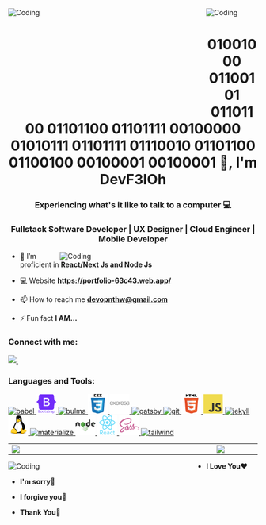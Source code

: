  <!-- [![MasterHead](https://miro.medium.com/max/720/1*L_QoAG863l8QvqxpNyBiqw.gif)] -->
<img align="top" alt="Coding" width="1000" height = "auto" src="https://github.com/DevOpF3loH/DevOpF3loH/assets/126726529/ed63e52f-7592-420a-a020-6bdaee4dd7a1">
<img align="left" alt="Coding" width="400" height = "200" src="https://github.com/DevOpF3loH/DevOpF3loH/assets/126726529/53bbb047-b4d6-47ef-b358-b713ad97a141">
<h1 align="center">01001000 01100101 01101100 01101100 01101111 00100000 01010111 01101111 01110010 01101100 01100100 00100001 00100001 👋, I'm DevF3lOh</h1>
<h3 align="center">Experiencing what's it like to talk to a computer 💻</h3>
<h3 align="center">Fullstack Software Developer | UX Designer | Cloud Engineer | Mobile Developer </h3>
<img align="right" alt="Coding" width="400" height = "auto" src="https://github.com/DevOpF3loH/DevOpF3loH/assets/126726529/6dd68151-3c5e-419c-8aaa-5a8956d336c6">

- 🌱 I’m proficient in **React/Next Js and Node Js**
  
- 💻 Website **https://portfolio-63c43.web.app/**

- 📫 How to reach me **devopnthw@gmail.com**

- ⚡ Fun fact **I AM...**

<h3 align="left">Connect with me:</h3>
<p align="left">
<a href="https://www.linkedin.com/in/nthiwa-felix-04bb5724b/" target="_blank">
    <img src="https://img.shields.io/badge/LinkedIn-0077B5?style=for-the-badge&logo=linkedin&logoColor=white" />    
</a>&nbsp;&nbsp;
</p>

<h3 align="left">Languages and Tools:</h3>
<p align="left"> <a href="https://babeljs.io/" target="_blank" rel="noreferrer"> <img src="https://www.vectorlogo.zone/logos/babeljs/babeljs-icon.svg" alt="babel" width="40" height="40"/> </a> <a href="https://getbootstrap.com" target="_blank" rel="noreferrer"> <img src="https://raw.githubusercontent.com/devicons/devicon/master/icons/bootstrap/bootstrap-plain-wordmark.svg" alt="bootstrap" width="40" height="40"/> </a> <a href="https://bulma.io/" target="_blank" rel="noreferrer"> <img src="https://raw.githubusercontent.com/gilbarbara/logos/804dc257b59e144eaca5bc6ffd16949752c6f789/logos/bulma.svg" alt="bulma" width="40" height="40"/> </a> <a href="https://www.w3schools.com/css/" target="_blank" rel="noreferrer"> <img src="https://raw.githubusercontent.com/devicons/devicon/master/icons/css3/css3-original-wordmark.svg" alt="css3" width="40" height="40"/> </a> <a href="https://expressjs.com" target="_blank" rel="noreferrer"> <img src="https://raw.githubusercontent.com/devicons/devicon/master/icons/express/express-original-wordmark.svg" alt="express" width="40" height="40"/> </a> <a href="https://www.gatsbyjs.com/" target="_blank" rel="noreferrer"> <img src="https://www.vectorlogo.zone/logos/gatsbyjs/gatsbyjs-icon.svg" alt="gatsby" width="40" height="40"/> </a> <a href="https://git-scm.com/" target="_blank" rel="noreferrer"> <img src="https://www.vectorlogo.zone/logos/git-scm/git-scm-icon.svg" alt="git" width="40" height="40"/> </a> <a href="https://www.w3.org/html/" target="_blank" rel="noreferrer"> <img src="https://raw.githubusercontent.com/devicons/devicon/master/icons/html5/html5-original-wordmark.svg" alt="html5" width="40" height="40"/> </a> <a href="https://developer.mozilla.org/en-US/docs/Web/JavaScript" target="_blank" rel="noreferrer"> <img src="https://raw.githubusercontent.com/devicons/devicon/master/icons/javascript/javascript-original.svg" alt="javascript" width="40" height="40"/> </a> <a href="https://jekyllrb.com/" target="_blank" rel="noreferrer"> <img src="https://www.vectorlogo.zone/logos/jekyllrb/jekyllrb-icon.svg" alt="jekyll" width="40" height="40"/> </a> <a href="https://www.linux.org/" target="_blank" rel="noreferrer"> <img src="https://raw.githubusercontent.com/devicons/devicon/master/icons/linux/linux-original.svg" alt="linux" width="40" height="40"/> </a> <a href="https://materializecss.com/" target="_blank" rel="noreferrer"> <img src="https://raw.githubusercontent.com/prplx/svg-logos/5585531d45d294869c4eaab4d7cf2e9c167710a9/svg/materialize.svg" alt="materialize" width="40" height="40"/> </a> <a href="https://nodejs.org" target="_blank" rel="noreferrer"> <img src="https://raw.githubusercontent.com/devicons/devicon/master/icons/nodejs/nodejs-original-wordmark.svg" alt="nodejs" width="40" height="40"/> </a> <a href="https://reactjs.org/" target="_blank" rel="noreferrer"> <img src="https://raw.githubusercontent.com/devicons/devicon/master/icons/react/react-original-wordmark.svg" alt="react" width="40" height="40"/> </a> <a href="https://sass-lang.com" target="_blank" rel="noreferrer"> <img src="https://raw.githubusercontent.com/devicons/devicon/master/icons/sass/sass-original.svg" alt="sass" width="40" height="40"/> </a> <a href="https://tailwindcss.com/" target="_blank" rel="noreferrer"> <img src="https://www.vectorlogo.zone/logos/tailwindcss/tailwindcss-icon.svg" alt="tailwind" width="40" height="40"/> </a> </p>

<center>
  <table>
  <tr>
      <td><img width="400px" height = "auto" align="left" src="https://github-readme-stats.vercel.app/api?username=DevOpF3loH&count_private=true&show_icons=true&theme=dark&layout=compact" /></td>
      <td><img width="400px" height = "auto" align="left" src="https://github-readme-stats.vercel.app/api/top-langs/?username=DevOpF3loH&hide=html&layout=compact&theme=dark" /></td>      
    <td><img width="400px" height = "auto" align="left" src="https://github-readme-streak-stats.herokuapp.com/?user=DevOpF3loH&hide=html&layout=compact&theme=dark" /></td>   
  </tr>   
</table>
</center>


<img align="left" alt="Coding" width="400" height = "auto" src="https://github.com/DevOpF3loH/DevOpF3loH/assets/126726529/eeac2fc3-978f-48a3-ba1d-22cac89f603a">

- **I Love You❤️**
  
- **I'm sorry🥰**
  
- **I forgive you🤗**
  
- **Thank You🧘**


<!---
DevOpF3loH/DevOpF3loH is a ✨ special ✨ repository because its `README.md` (this file) appears on your GitHub profile.
You can click the Preview link to take a look at your changes.
--->
